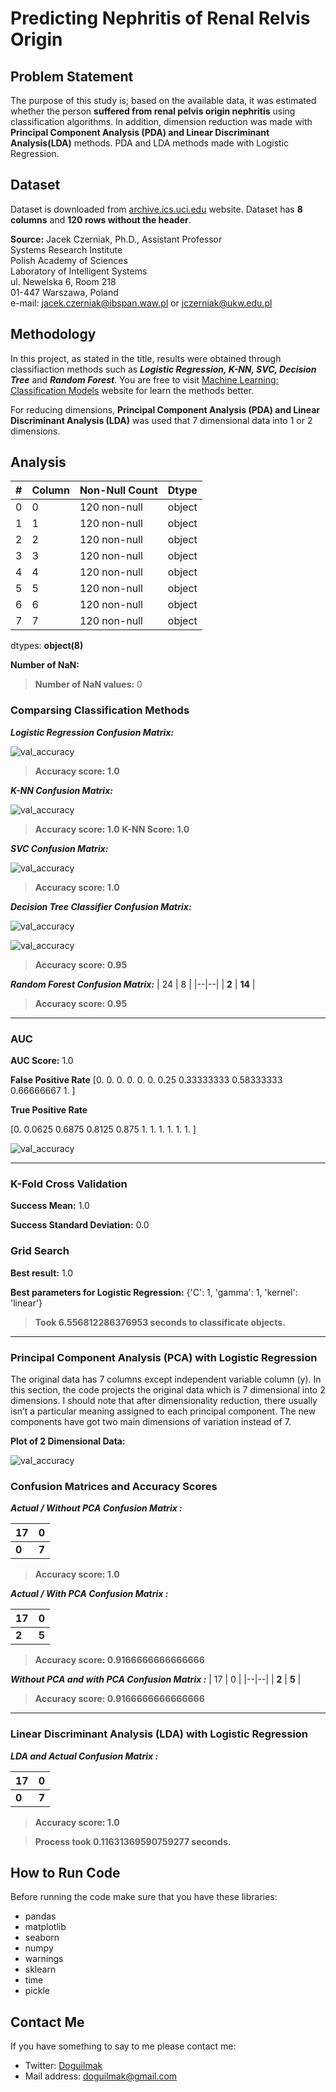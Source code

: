 
# Predicting Nephritis of Renal Relvis Origin

## Problem Statement

The purpose of this study is; based on the available data, it was estimated whether the person **suffered from renal pelvis origin nephritis** using classification algorithms. In addition, dimension reduction was made with **Principal Component Analysis (PDA) and Linear Discriminant Analysis(LDA)** methods. PDA and LDA methods made with Logistic Regression.

## Dataset

Dataset is downloaded from [archive.ics.uci.edu](https://archive.ics.uci.edu/ml/datasets/Acute+Inflammations) website. Dataset has **8 columns** and **120 rows without the header**.

**Source:**
Jacek Czerniak, Ph.D., Assistant Professor  
Systems Research Institute  
Polish Academy of Sciences  
Laboratory of Intelligent Systems  
ul. Newelska 6, Room 218  
01-447 Warszawa, Poland  
e-mail: jacek.czerniak@ibspan.waw.pl or jczerniak@ukw.edu.pl

## Methodology

In this project, as stated in the title, results were obtained through classifiaction methods such as ***Logistic Regression, K-NN, SVC, Decision Tree*** and ***Random Forest***.  You are free to visit [Machine Learning: Classification Models](https://medium.com/fuzz/machine-learning-classification-models-3040f71e2529) website for learn the methods better.

For reducing dimensions, **Principal Component Analysis (PDA) and Linear Discriminant Analysis (LDA)** was used that 7 dimensional data into 1 or 2 dimensions.

## Analysis

| # | Column | Non-Null Count | Dtype |
|--|--|--|--|
| 0 | 0 | 120 non-null | object
| 1 | 1 | 120 non-null | object
| 2 | 2 | 120 non-null | object
| 3 | 3 | 120 non-null | object
| 4 | 4 | 120 non-null | object
| 5 | 5 | 120 non-null | object
| 6 | 6 | 120 non-null | object
| 7 | 7 | 120 non-null | object

dtypes: **object(8)**

**Number of NaN:**

> **Number of NaN values:**   0 

### Comparsing Classification Methods

***Logistic Regression Confusion Matrix:***

![val_accuracy](Plots/logistic_regression_classifier_cm.png)

> **Accuracy score: 1.0**

***K-NN Confusion Matrix:***

![val_accuracy](Plots/knn_classifier_cm.png)

> **Accuracy score: 1.0**
> **K-NN Score: 1.0**

***SVC Confusion Matrix:***

![val_accuracy](Plots/svc_classifier_cm.png)

> **Accuracy score: 1.0**

***Decision Tree Classifier Confusion Matrix:***

![val_accuracy](Plots/desicion_tree_classifier_cm.png)

![val_accuracy](Plots/desicion_tree.png)

> **Accuracy score: 0.95**

***Random Forest Confusion Matrix:***
| 24 | 8 |
|--|--|
| **2** | **14** |

> **Accuracy score: 0.95**

---

### AUC

**AUC Score:**
1.0

**False Positive Rate**
 [0.         0.         0.         0.         0.         0.
 0.25       0.33333333 0.58333333 0.66666667 1.        ]

**True Positive Rate**

 [0.     0.0625 0.6875 0.8125 0.875  1.     1.     1.     1.     1. 1. ]

![val_accuracy](Plots/roc_graph.png)

---

### K-Fold Cross Validation

**Success Mean:**
 1.0
 
**Success Standard Deviation:**
0.0

### Grid Search

**Best result:**
 1.0
 
**Best parameters for Logistic Regression:**
{'C': 1, 'gamma': 1, 'kernel': 'linear'}
 
> **Took 6.556812286376953 seconds to classificate objects.**

---

### Principal Component Analysis (PCA) with Logistic Regression

The original data has 7 columns except independent variable column (y). In this section, the code projects the original data which is 7 dimensional into 2 dimensions. I should note that after dimensionality reduction, there usually isn’t a particular meaning assigned to each principal component. The new components have got two main dimensions of variation instead of 7.

**Plot of 2 Dimensional Data:**

![val_accuracy](2_component_PCA.png)

### **Confusion Matrices and Accuracy Scores**

***Actual / Without PCA Confusion Matrix :***

| 17 | 0 |
|--|--|
| **0** | **7** | 

> **Accuracy score: 1.0**

***Actual / With PCA Confusion Matrix :***

| 17 | 0 |
|--|--|
| **2** | **5** |  

> **Accuracy score: 0.9166666666666666**

***Without PCA and with PCA Confusion Matrix :***
| 17 | 0 |
|--|--|
| **2** | **5** | 

> **Accuracy score: 0.9166666666666666**

---
### Linear Discriminant Analysis (LDA) with Logistic Regression

***LDA and Actual Confusion Matrix :***

| 17 | 0 |
|--|--|
| **0** | **7** |

> **Accuracy score: 1.0**

> **Process took 0.11631369590759277 seconds.**

## How to Run Code

Before running the code make sure that you have these libraries:

 - pandas 
 - matplotlib
 - seaborn
 - numpy
 - warnings
 - sklearn
 - time
 - pickle
    
## Contact Me

If you have something to say to me please contact me: 

 - Twitter: [Doguilmak](https://twitter.com/Doguilmak) 
 - Mail address: doguilmak@gmail.com
 
